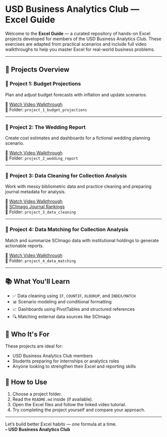 # USD Business Analytics Club — Excel Guide

Welcome to the **Excel Guide** — a curated repository of hands-on Excel projects developed for members of the USD Business Analytics Club. These exercises are adapted from practical scenarios and include full video walkthroughs to help you master Excel for real-world business problems.

---

## 📁 Projects Overview

### 🔢 Project 1: Budget Projections
Plan and adjust budget forecasts with inflation and update scenarios.

🎥 [Watch Video Walkthrough](https://youtu.be/kV-Bm8lnhYM)  
📂 Folder: `project_1_budget_projections`

---

### 💍 Project 2: The Wedding Report
Create cost estimates and dashboards for a fictional wedding planning scenario.

🎥 [Watch Video Walkthrough](https://youtu.be/y3M5Q9H6MYw)  
📂 Folder: `project_2_wedding_report`

---

### 🧼 Project 3: Data Cleaning for Collection Analysis
Work with messy bibliometric data and practice cleaning and preparing journal metadata for analysis.

🎥 [Watch Video Walkthrough](https://www.youtube.com/watch?v=r6KNvKbhwDY&feature=youtu.be)  
🔗 [SCImago Journal Rankings](https://www.scimagojr.com/)  
📂 Folder: `project_3_data_cleaning`

---

### 🔗 Project 4: Data Matching for Collection Analysis
Match and summarize SCImago data with institutional holdings to generate actionable reports.

🎥 [Watch Video Walkthrough](https://www.youtube.com/watch?v=Ujq8fYhUF0c)  
📂 Folder: `project_4_data_matching`

---

## 📚 What You'll Learn

- ✅ Data cleaning using `IF`, `COUNTIF`, `XLOOKUP`, and `INDEX/MATCH`
- 📊 Scenario modeling and conditional formatting
- 📈 Dashboards using PivotTables and structured references
- 🔍 Matching external data sources like SCImago

## 👥 Who It's For

These projects are ideal for:

- USD Business Analytics Club members
- Students preparing for internships or analytics roles
- Anyone looking to strengthen their Excel and reporting skills

## 📝 How to Use

1. Choose a project folder.
2. Read the `README.md` inside (if available).
3. Open the Excel files and follow the linked video tutorial.
4. Try completing the project yourself and compare your approach.

---

Let’s build better Excel habits — one formula at a time.  
**– USD Business Analytics Club**

